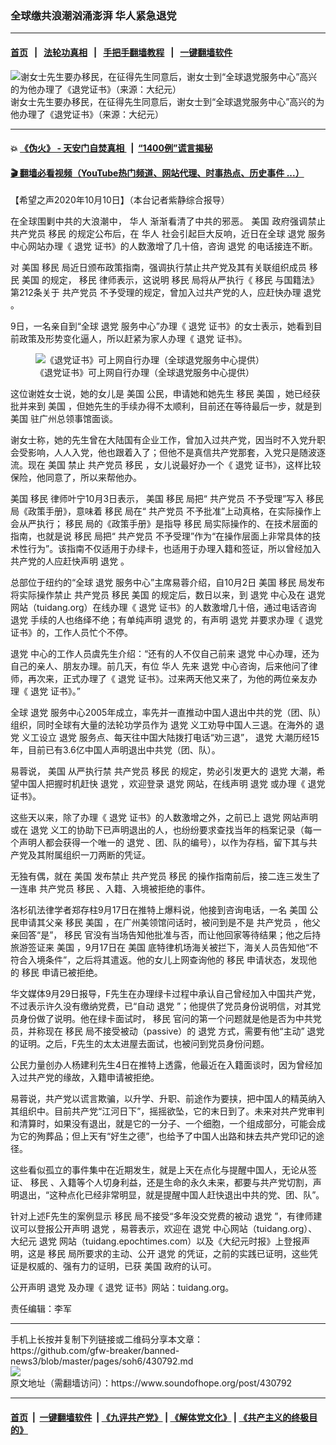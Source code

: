 ### 全球缴共浪潮汹涌澎湃 华人紧急退党  
------------------------

#### [首页](https://github.com/gfw-breaker/banned-news3/blob/master/README.md) &nbsp;&nbsp;|&nbsp;&nbsp; [法轮功真相](https://github.com/begood0513/basic/blob/master/README.md)  &nbsp;&nbsp;|&nbsp;&nbsp; [手把手翻墙教程](https://github.com/gfw-breaker/guides/wiki)  &nbsp;&nbsp;|&nbsp;&nbsp; [一键翻墙软件](https://github.com/gfw-breaker/nogfw/blob/master/README.md)  



<div><img alt="谢女士先生要办移民，在征得先生同意后，谢女士到“全球退党服务中心”高兴的为他办理了《退党证书》（来源：大纪元）" src="https://img.soundofhope.org/2020-10/1602369835711.jpg"/>
<br/><figcaption class="caption">
 谢女士先生要办移民，在征得先生同意后，谢女士到“全球退党服务中心”高兴的为他办理了《退党证书》（来源：大纪元）
</figcaption></div><hr/>

#### 💥 [《伪火》 - 天安门自焚真相 ](http://158.247.195.190:10000/videos/blog/weihuo.html)&nbsp; |&nbsp; [“1400例”谎言揭秘  ](http://158.247.195.190:10000/videos/blog/jiexi1400.html)

#### [ 🎬  翻墙必看视频（YouTube热门频道、网站代理、时事热点、历史事件 ...）](https://github.com/gfw-breaker/links/blob/master/banned.md)

<div><div class="Content__Wrapper sc-1bvya0-0 grZQxZ">
 <p class="meta-top">
  <span class="meta">
   【希望之声2020年10月10日】（本台记者紫静综合报导）
  </span>
 </p>
 <p class="MsoNoSpacing" style="text-align:justify">
  在全球围剿中共的大浪潮中，
  <ok href="/term/2417">
   华人
  </ok>
  渐渐看清了中共的邪恶。
  <ok href="/term/1045">
   美国
  </ok>
  政府强调禁止
  <ok href="/term/10939">
   共产党员
  </ok>
  <ok href="/term/2460">
   移民
  </ok>
  的规定公布后，在
  <ok href="/term/2417">
   华人
  </ok>
  社会引起巨大反响，近日在全球
  <ok href="/term/21105">
   退党
  </ok>
  服务中心网站办理《
  <ok href="/term/21105">
   退党
  </ok>
  证书》的人数激增了几十倍，咨询
  <ok href="/term/21105">
   退党
  </ok>
  的电话接连不断。
 </p>
 <p>
  对
  <ok href="/term/1045">
   美国
  </ok>
  <ok href="/term/2460">
   移民
  </ok>
  局近日颁布政策指南，强调执行禁止共产党及其有关联组织成员
  <ok href="/term/2460">
   移民
  </ok>
  <ok href="/term/1045">
   美国
  </ok>
  的规定，
  <ok href="/term/2460">
   移民
  </ok>
  律师表示，这说明
  <ok href="/term/2460">
   移民
  </ok>
  局将从严执行《
  <ok href="/term/2460">
   移民
  </ok>
  与国籍法》第212条关于
  <ok href="/term/10939">
   共产党员
  </ok>
  不予受理的规定，曾加入过共产党的人，应赶快办理
  <ok href="/term/21105">
   退党
  </ok>
  。
 </p>
 <p>
  9日，一名亲自到“全球
  <ok href="/term/21105">
   退党
  </ok>
  服务中心”办理《
  <ok href="/term/21105">
   退党
  </ok>
  证书》的女士表示，她看到目前政策及形势变化逼人，所以赶紧为家人办理《
  <ok href="/term/21105">
   退党
  </ok>
  证书》。
 </p>
 <figure class="OImage__StyledFigure-sc-1lfley0-0 hHSfVg">
  <img alt="《退党证书》可上网自行办理（全球退党服务中心提供）" src="https://img.soundofhope.org/2020-10/1602369637257.jpg"/>
  <br/><figcaption>
   《退党证书》可上网自行办理（全球退党服务中心提供）
  </figcaption>
 </figure>
 <p>
  这位谢姓女士说，她的女儿是
  <ok href="/term/1045">
   美国
  </ok>
  公民，申请她和她先生
  <ok href="/term/2460">
   移民
  </ok>
  <ok href="/term/1045">
   美国
  </ok>
  ，她已经获批并来到
  <ok href="/term/1045">
   美国
  </ok>
  ，但她先生的手续办得不太顺利，目前还在等待最后一步，就是到
  <ok href="/term/1045">
   美国
  </ok>
  驻广州总领事馆面谈。
 </p>
 <div class="AD_Embed__Wrap-sc-1xslmin-0 igMuqX module desktop">
  <div>
  </div>
 </div>
 <p>
  谢女士称，她的先生曾在大陆国有企业工作，曾加入过共产党，因当时不入党升职会受影响，人人入党，他也跟着入了；但他不是真信共产党那套，入党只是随波逐流。现在
  <ok href="/term/1045">
   美国
  </ok>
  禁止
  <ok href="/term/10939">
   共产党员
  </ok>
  <ok href="/term/2460">
   移民
  </ok>
  ，女儿说最好办一个《
  <ok href="/term/21105">
   退党
  </ok>
  证书》，这样比较保险，他同意了，所以来帮他办。
 </p>
 <p>
  <ok href="/term/1045">
   美国
  </ok>
  <ok href="/term/2460">
   移民
  </ok>
  律师叶宁10月3日表示，
  <ok href="/term/1045">
   美国
  </ok>
  <ok href="/term/2460">
   移民
  </ok>
  局把“
  <ok href="/term/10939">
   共产党员
  </ok>
  不予受理”写入
  <ok href="/term/2460">
   移民
  </ok>
  局《政策手册》，意味着
  <ok href="/term/2460">
   移民
  </ok>
  局在“
  <ok href="/term/10939">
   共产党员
  </ok>
  不予批准”上动真格，在实际操作上会从严执行；
  <ok href="/term/2460">
   移民
  </ok>
  局的《政策手册》是指导
  <ok href="/term/2460">
   移民
  </ok>
  局实际操作的、在技术层面的指南，也就是说
  <ok href="/term/2460">
   移民
  </ok>
  局把“
  <ok href="/term/10939">
   共产党员
  </ok>
  不予受理”作为“在操作层面上非常具体的技术性行为”。该指南不仅适用于办绿卡，也适用于办理入籍和签证，所以曾经加入共产党的人应赶快声明
  <ok href="/term/21105">
   退党
  </ok>
  。
 </p>
 <p>
  总部位于纽约的“全球
  <ok href="/term/21105">
   退党
  </ok>
  服务中心”主席易蓉介绍，自10月2日
  <ok href="/term/1045">
   美国
  </ok>
  <ok href="/term/2460">
   移民
  </ok>
  局发布将实际操作禁止
  <ok href="/term/10939">
   共产党员
  </ok>
  <ok href="/term/2460">
   移民
  </ok>
  <ok href="/term/1045">
   美国
  </ok>
  的规定后，数日以来，到
  <ok href="/term/21105">
   退党
  </ok>
  中心及在
  <ok href="/term/21105">
   退党
  </ok>
  网站（tuidang.org）在线办理《
  <ok href="/term/21105">
   退党
  </ok>
  证书》的人数激增几十倍，通过电话咨询
  <ok href="/term/21105">
   退党
  </ok>
  手续的人也络绎不绝；有单纯声明
  <ok href="/term/21105">
   退党
  </ok>
  的，有声明
  <ok href="/term/21105">
   退党
  </ok>
  并要求办理《
  <ok href="/term/21105">
   退党
  </ok>
  证书》的，工作人员忙个不停。
 </p>
 <p>
  <ok href="/term/21105">
   退党
  </ok>
  中心的工作人员虞先生介绍：“还有的人不仅自己前来
  <ok href="/term/21105">
   退党
  </ok>
  中心办理，还为自己的亲人、朋友办理。前几天，有位
  <ok href="/term/2417">
   华人
  </ok>
  先来
  <ok href="/term/21105">
   退党
  </ok>
  中心咨询，后来他问了律师，再次来，正式办理了《
  <ok href="/term/21105">
   退党
  </ok>
  证书》。过来两天他又来了，为他的两位亲友办理《
  <ok href="/term/21105">
   退党
  </ok>
  证书》。”
 </p>
 <p>
  全球
  <ok href="/term/21105">
   退党
  </ok>
  服务中心2005年成立，率先并一直推动中国人退出中共的党（团、队）组织，同时全球有大量的法轮功学员作为
  <ok href="/term/21105">
   退党
  </ok>
  义工劝导中国人三退。在海外的
  <ok href="/term/21105">
   退党
  </ok>
  义工设立
  <ok href="/term/21105">
   退党
  </ok>
  服务点、每天往中国大陆拨打电话“劝三退”，
  <ok href="/term/21105">
   退党
  </ok>
  大潮历经15年，目前已有3.6亿中国人声明退出中共党（团、队）。
 </p>
 <p>
  易蓉说，
  <ok href="/term/1045">
   美国
  </ok>
  从严执行禁
  <ok href="/term/10939">
   共产党员
  </ok>
  <ok href="/term/2460">
   移民
  </ok>
  的规定，势必引发更大的
  <ok href="/term/21105">
   退党
  </ok>
  大潮，希望中国人把握时机赶快
  <ok href="/term/21105">
   退党
  </ok>
  ，欢迎登录
  <ok href="/term/21105">
   退党
  </ok>
  网站，在线声明
  <ok href="/term/21105">
   退党
  </ok>
  或办理《
  <ok href="/term/21105">
   退党
  </ok>
  证书》。
 </p>
 <p>
  这些天以来，除了办理《
  <ok href="/term/21105">
   退党
  </ok>
  证书》的人数激增之外，之前已上
  <ok href="/term/21105">
   退党
  </ok>
  网站声明或在
  <ok href="/term/21105">
   退党
  </ok>
  义工的协助下已声明退出的人，也纷纷要求查找当年的档案记录（每一个声明人都会获得一个唯一的
  <ok href="/term/21105">
   退党
  </ok>
  、团、队的编号），以作为存档，留下其与共产党及其附属组织一刀两断的凭证。
 </p>
 <p>
  无独有偶，就在
  <ok href="/term/1045">
   美国
  </ok>
  发布禁止
  <ok href="/term/10939">
   共产党员
  </ok>
  <ok href="/term/2460">
   移民
  </ok>
  的操作指南前后，接二连三发生了一连串
  <ok href="/term/10939">
   共产党员
  </ok>
  <ok href="/term/2460">
   移民
  </ok>
  、入籍、入境被拒绝的事件。
 </p>
 <p>
  洛杉矶法律学者郑存柱9月17日在推特上爆料说，他接到咨询电话，一名
  <ok href="/term/1045">
   美国
  </ok>
  公民申请其父亲
  <ok href="/term/2460">
   移民
  </ok>
  <ok href="/term/1045">
   美国
  </ok>
  ，在广州美领馆问话时，被问到是不是
  <ok href="/term/10939">
   共产党员
  </ok>
  ，他父亲回答“是”，
  <ok href="/term/2460">
   移民
  </ok>
  官没有当场告知他批准与否，而让他回家等待结果；他之后持旅游签证来
  <ok href="/term/1045">
   美国
  </ok>
  ，9月17日在
  <ok href="/term/1045">
   美国
  </ok>
  底特律机场海关被拦下，海关人员告知他“不符合入境条件”，之后将其遣返。他的女儿上网查询他的
  <ok href="/term/2460">
   移民
  </ok>
  申请状态，发现他的
  <ok href="/term/2460">
   移民
  </ok>
  申请已被拒绝。
 </p>
 <div class="AD_Embed__Wrap-sc-1xslmin-0 igMuqX module desktop">
  <div>
  </div>
 </div>
 <p>
  华文媒体9月29日报导，F先生在办理绿卡过程中承认自己曾经加入中国共产党，不过表示许久没有缴纳党费，已“自动
  <ok href="/term/21105">
   退党
  </ok>
  ”；他提供了党员身份说明信，对其党员身份做了说明。他在绿卡面试时，
  <ok href="/term/2460">
   移民
  </ok>
  官问的第一个问题就是他是否为中共党员，并称现在
  <ok href="/term/2460">
   移民
  </ok>
  局不接受被动（passive）的
  <ok href="/term/21105">
   退党
  </ok>
  方式，需要有他“主动”
  <ok href="/term/21105">
   退党
  </ok>
  的证明。之后，F先生的太太进屋去面试，也被问到党员身份问题。
 </p>
 <p>
  公民力量创办人杨建利先生4日在推特上透露，他最近在入籍面谈时，因为曾经加入过共产党的缘故，入籍申请被拒绝。
 </p>
 <p>
  易蓉说，共产党以谎言欺骗，以升学、升职、前途作为要挟，把中国人的精英纳入其组织中。目前共产党“江河日下”，摇摇欲坠，它的末日到了。未来对共产党审判和清算时，如果没有退出，就是它的一分子、一个细胞，一个组成部分，可能会成为它的殉葬品；但上天有“好生之德”，也给予了中国人出路和抹去共产党印记的途径。
 </p>
 <p>
  这些看似孤立的事件集中在近期发生，就是上天在点化与提醒中国人，无论从签证、
  <ok href="/term/2460">
   移民
  </ok>
  、入籍等个人切身利益，还是生命的永久未来，都要与共产党切割，声明退出，“这种点化已经非常明显，就是提醒中国人赶快退出中共的党、团、队”。
 </p>
 <p>
  针对上述F先生的案例显示
  <ok href="/term/2460">
   移民
  </ok>
  局不接受“多年没交党费的被动
  <ok href="/term/21105">
   退党
  </ok>
  ”，有律师建议可以登报公开声明
  <ok href="/term/21105">
   退党
  </ok>
  ，易蓉表示，欢迎在
  <ok href="/term/21105">
   退党
  </ok>
  中心网站（tuidang.org）、大纪元
  <ok href="/term/21105">
   退党
  </ok>
  网站（tuidang.epochtimes.com）以及《大纪元时报》上登报声明，这是
  <ok href="/term/2460">
   移民
  </ok>
  局所要求的主动、公开
  <ok href="/term/21105">
   退党
  </ok>
  的凭证，之前的实践已证明，这些凭证是权威的、强有力的证明，已获
  <ok href="/term/1045">
   美国
  </ok>
  政府的认可。
 </p>
 <p>
  公开声明
  <ok href="/term/21105">
   退党
  </ok>
  及办理《
  <ok href="/term/21105">
   退党
  </ok>
  证书》网站：tuidang.org。
 </p>
 <p class="meta-btm">
  责任编辑：李军
 </p>
</div>
</div>
<hr/>
手机上长按并复制下列链接或二维码分享本文章：<br/>
https://github.com/gfw-breaker/banned-news3/blob/master/pages/soh6/430792.md <br/>
<a href='https://github.com/gfw-breaker/banned-news3/blob/master/pages/soh6/430792.md'><img src='https://github.com/gfw-breaker/banned-news3/blob/master/pages/soh6/430792.md.png'/></a> <br/>
原文地址（需翻墙访问）：https://www.soundofhope.org/post/430792


------------------------
#### [首页](https://github.com/gfw-breaker/banned-news3/blob/master/README.md) &nbsp;|&nbsp; [一键翻墙软件](https://github.com/gfw-breaker/nogfw/blob/master/README.md) &nbsp;| [《九评共产党》](https://github.com/gfw-breaker/9ping.md/blob/master/README.md#九评之一评共产党是什么) | [《解体党文化》](https://github.com/gfw-breaker/jtdwh.md/blob/master/README.md) | [《共产主义的终极目的》](https://github.com/gfw-breaker/gczydzjmd.md/blob/master/README.md)


<img src='http://gfw-breaker.win/banned-news3/pages/soh6/430792.md' width='0px' height='0px'/>